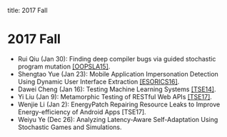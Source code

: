 title: 2017 Fall

# 2017 Fall

* Rui Qiu (Jan 30): Finding deep compiler bugs via guided stochastic program mutation [[OOPSLA15]](http://web.cs.ucdavis.edu/~su/publications/oopsla15-compiler.pdf).
* Shengtao Yue (Jan 23): Mobile Application Impersonation Detection Using Dynamic User Interface Extraction [[ESORICS16]](https://link.springer.com/content/pdf/10.1007%2F978-3-319-45744-4_11.pdf).
* Dawei Cheng (Jan 16): Testing Machine Learning Systems [[TSE14]](http://ieeexplore.ieee.org/stamp/stamp.jsp?tp=&arnumber=6682887).
* Yi Liu (Jan 9): Metamorphic Testing of RESTful Web APIs [[TSE17]](http://www.lsi.us.es/~jtroya/publications/TSE2017_REST_prePrint.pdf).
* Wenjie Li (Jan 2): EnergyPatch Repairing Resource Leaks to Improve Energy-efficiency of Android Apps [TSE17].
* Weiyu Ye (Dec 26): Analyzing Latency-Aware Self-Adaptation Using Stochastic Games and Simulations.
